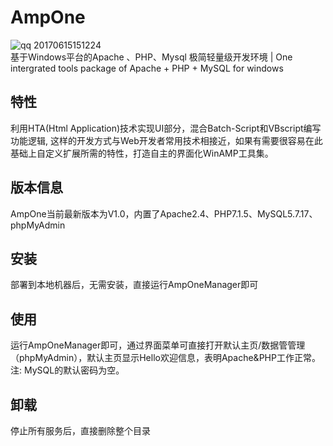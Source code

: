# AmpOne
![qq 20170615151224](https://user-images.githubusercontent.com/11038908/27210681-a807ee2c-5286-11e7-8009-b9da65302910.png)
<br />
基于Windows平台的Apache 、PHP、Mysql 极简轻量级开发环境 | One intergrated tools package of Apache + PHP + MySQL for windows

## 特性 
利用HTA(Html Application)技术实现UI部分，混合Batch-Script和VBscript编写功能逻辑, 这样的开发方式与Web开发者常用技术相接近，如果有需要很容易在此基础上自定义扩展所需的特性，打造自主的界面化WinAMP工具集。

## 版本信息 
AmpOne当前最新版本为V1.0，内置了Apache2.4、PHP7.1.5、MySQL5.7.17、phpMyAdmin

## 安装
部署到本地机器后，无需安装，直接运行AmpOneManager即可

## 使用
运行AmpOneManager即可，通过界面菜单可直接打开默认主页/数据管管理（phpMyAdmin），默认主页显示Hello欢迎信息，表明Apache&PHP工作正常。
注: MySQL的默认密码为空。

## 卸载
停止所有服务后，直接删除整个目录
